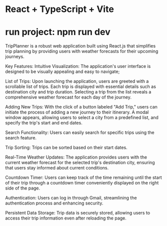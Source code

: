 # React + TypeScript + Vite

# run project: npm run dev

TripPlanner is a robust web application built using React.js that simplifies trip planning by providing users with weather forecasts for their upcoming journeys.

Key Features: Intuitive Visualization: The application's user interface is designed to be visually appealing and easy to navigate;

List of Trips: Upon launching the application, users are greeted with a scrollable list of trips. Each trip is displayed with essential details such as destination city and trip duration. Selecting a trip from the list reveals a comprehensive weather forecast for each day of the journey.

Adding New Trips: With the click of a button labeled "Add Trip," users can initiate the process of adding a new journey to their itinerary. A modal window appears, allowing users to select a city from a predefined list, and specify the trip's start and end dates.

Search Functionality: Users can easily search for specific trips using the search feature.

Trip Sorting: Trips can be sorted based on their start dates.

Real-Time Weather Updates: The application provides users with the current weather forecast for the selected trip's destination city, ensuring that users stay informed about current conditions.

Countdown Timer: Users can keep track of the time remaining until the start of their trip through a countdown timer conveniently displayed on the right side of the page.

Authentication: Users can log in through Gmail, streamlining the authentication process and enhancing security.

Persistent Data Storage: Trip data is securely stored, allowing users to access their trip information even after reloading the page.